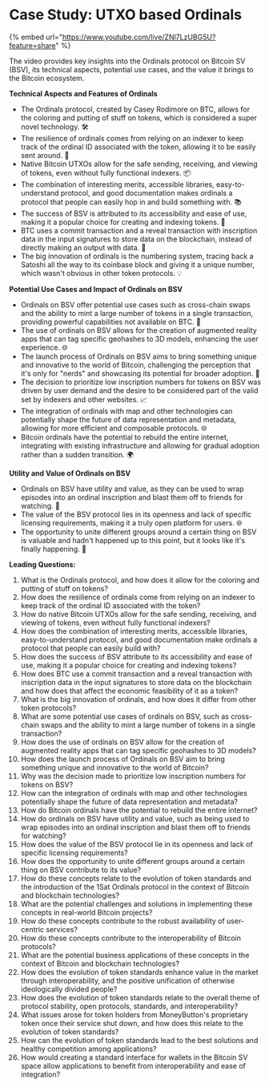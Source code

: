 # Case Study: UTXO based Ordinals

{% embed url="https://www.youtube.com/live/ZNl7LzUBG5U?feature=share" %}

The video provides key insights into the Ordinals protocol on Bitcoin SV (BSV), its technical aspects, potential use cases, and the value it brings to the Bitcoin ecosystem.

**Technical Aspects and Features of Ordinals**

* The Ordinals protocol, created by Casey Rodimore on BTC, allows for the coloring and putting of stuff on tokens, which is considered a super novel technology. 🛠️
* The resilience of ordinals comes from relying on an indexer to keep track of the ordinal ID associated with the token, allowing it to be easily sent around. 🔄
* Native Bitcoin UTXOs allow for the safe sending, receiving, and viewing of tokens, even without fully functional indexers. 📦
* The combination of interesting merits, accessible libraries, easy-to-understand protocol, and good documentation makes ordinals a protocol that people can easily hop in and build something with. 📚
* The success of BSV is attributed to its accessibility and ease of use, making it a popular choice for creating and indexing tokens. 🚀
* BTC uses a commit transaction and a reveal transaction with inscription data in the input signatures to store data on the blockchain, instead of directly making an output with data. 📖
* The big innovation of ordinals is the numbering system, tracing back a Satoshi all the way to its coinbase block and giving it a unique number, which wasn't obvious in other token protocols. 💡

**Potential Use Cases and Impact of Ordinals on BSV**

* Ordinals on BSV offer potential use cases such as cross-chain swaps and the ability to mint a large number of tokens in a single transaction, providing powerful capabilities not available on BTC. 💼
* The use of ordinals on BSV allows for the creation of augmented reality apps that can tag specific geohashes to 3D models, enhancing the user experience. 🌐
* The launch process of Ordinals on BSV aims to bring something unique and innovative to the world of Bitcoin, challenging the perception that it's only for "nerds" and showcasing its potential for broader adoption. 🚀
* The decision to prioritize low inscription numbers for tokens on BSV was driven by user demand and the desire to be considered part of the valid set by indexers and other websites. 📈
* The integration of ordinals with map and other technologies can potentially shape the future of data representation and metadata, allowing for more efficient and composable protocols. 🌐
* Bitcoin ordinals have the potential to rebuild the entire internet, integrating with existing infrastructure and allowing for gradual adoption rather than a sudden transition. 🌍

**Utility and Value of Ordinals on BSV**

* Ordinals on BSV have utility and value, as they can be used to wrap episodes into an ordinal inscription and blast them off to friends for watching. 🎁
* The value of the BSV protocol lies in its openness and lack of specific licensing requirements, making it a truly open platform for users. 🌐
* The opportunity to unite different groups around a certain thing on BSV is valuable and hadn't happened up to this point, but it looks like it's finally happening. 🤝

**Leading Questions:**

1. What is the Ordinals protocol, and how does it allow for the coloring and putting of stuff on tokens?
2. How does the resilience of ordinals come from relying on an indexer to keep track of the ordinal ID associated with the token?
3. How do native Bitcoin UTXOs allow for the safe sending, receiving, and viewing of tokens, even without fully functional indexers?
4. How does the combination of interesting merits, accessible libraries, easy-to-understand protocol, and good documentation make ordinals a protocol that people can easily build with?
5. How does the success of BSV attribute to its accessibility and ease of use, making it a popular choice for creating and indexing tokens?
6. How does BTC use a commit transaction and a reveal transaction with inscription data in the input signatures to store data on the blockchain and how does that affect the economic feasibility of it as a token?
7. What is the big innovation of ordinals, and how does it differ from other token protocols?
8. What are some potential use cases of ordinals on BSV, such as cross-chain swaps and the ability to mint a large number of tokens in a single transaction?
9. How does the use of ordinals on BSV allow for the creation of augmented reality apps that can tag specific geohashes to 3D models?
10. How does the launch process of Ordinals on BSV aim to bring something unique and innovative to the world of Bitcoin?
11. Why was the decision made to prioritize low inscription numbers for tokens on BSV?
12. How can the integration of ordinals with map and other technologies potentially shape the future of data representation and metadata?
13. How do Bitcoin ordinals have the potential to rebuild the entire internet?
14. How do ordinals on BSV have utility and value, such as being used to wrap episodes into an ordinal inscription and blast them off to friends for watching?
15. How does the value of the BSV protocol lie in its openness and lack of specific licensing requirements?
16. How does the opportunity to unite different groups around a certain thing on BSV contribute to its value?
17. How do these concepts relate to the evolution of token standards and the introduction of the 1Sat Ordinals protocol in the context of Bitcoin and blockchain technologies?
18. What are the potential challenges and solutions in implementing these concepts in real-world Bitcoin projects?
19. How do these concepts contribute to the robust availability of user-centric services?
20. How do these concepts contribute to the interoperability of Bitcoin protocols?
21. What are the potential business applications of these concepts in the context of Bitcoin and blockchain technologies?
22. How does the evolution of token standards enhance value in the market through interoperability, and the positive unification of otherwise ideologically divided people?
23. How does the evolution of token standards relate to the overall theme of protocol stability, open protocols, standards, and interoperability?
24. What issues arose for token holders from MoneyButton's proprietary token once their service shut down, and how does this relate to the evolution of token standards?
25. How can the evolution of token standards lead to the best solutions and healthy competition among applications?
26. How would creating a standard interface for wallets in the Bitcoin SV space allow applications to benefit from interoperability and ease of integration?
